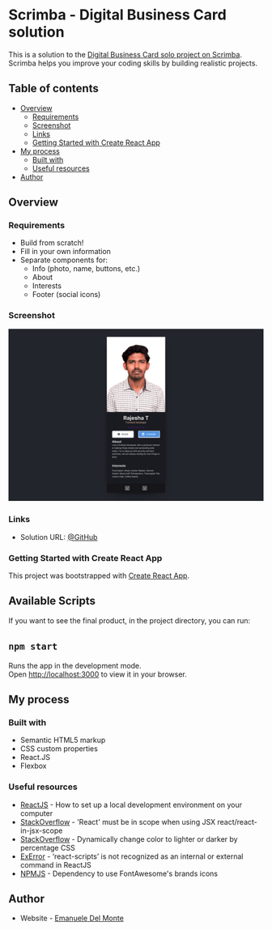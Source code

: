 # Scrimba - Digital Business Card solution

This is a solution to the [Digital Business Card solo project on Scrimba](https://scrimba.com/learn/learnreact/). Scrimba helps you improve your coding skills by building realistic projects.


## Table of contents

- [Overview](#overview)
  - [Requirements](#requirements)
  - [Screenshot](#screenshot)
  - [Links](#links)
  - [Getting Started with Create React App](#getting-started-with-create-react-app)
- [My process](#my-process)
  - [Built with](#built-with)
  - [Useful resources](#useful-resources)
- [Author](#author)

## Overview

### Requirements

- Build from scratch!
- Fill in your own information
- Separate components for:
  - Info (photo, name, buttons, etc.)
  - About
  - Interests
  - Footer (social icons)

### Screenshot
![screenshot](/src/Screenshot/reactpr2.png)

### Links

- Solution URL: [@GitHub](https://github.com/RajeshxD/digital-business-card)

### Getting Started with Create React App

This project was bootstrapped with [Create React App](https://github.com/facebook/create-react-app).

## Available Scripts

If you want to see the final product, in the project directory, you can run:

## `npm start`

Runs the app in the development mode.\
Open [http://localhost:3000](http://localhost:3000) to view it in your browser.

## My process

### Built with

- Semantic HTML5 markup
- CSS custom properties
- React.JS
- Flexbox

### Useful resources

- [ReactJS](https://reactjs.org/tutorial/tutorial.html) - How to set up a local development environment on your computer
- [StackOverflow](https://stackoverflow.com/questions/42640636/react-must-be-in-scope-when-using-jsx-react-react-in-jsx-scope) - 'React' must be in scope when using JSX react/react-in-jsx-scope
- [StackOverflow](https://stackoverflow.com/questions/1625681/dynamically-change-color-to-lighter-or-darker-by-percentage-css) - Dynamically change color to lighter or darker by percentage CSS
- [ExError](https://exerror.com/react-scripts-is-not-recognized-as-an-internal-or-external-command/) - ‘react-scripts’ is not recognized as an internal or external command in ReactJS
- [NPMJS](https://www.npmjs.com/package/@fortawesome/free-brands-svg-icons) - Dependency to use FontAwesome's brands icons

## Author
- Website - [Emanuele Del Monte](https://rajesha.netlify.app/)

